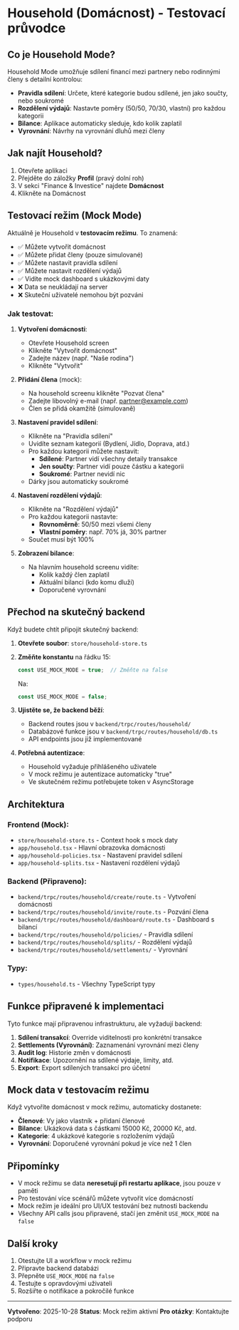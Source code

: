 # Household (Domácnost) - Testovací průvodce

## Co je Household Mode?

Household Mode umožňuje sdílení financí mezi partnery nebo rodinnými členy s detailní kontrolou:
- **Pravidla sdílení**: Určete, které kategorie budou sdílené, jen jako součty, nebo soukromé
- **Rozdělení výdajů**: Nastavte poměry (50/50, 70/30, vlastní) pro každou kategorii
- **Bilance**: Aplikace automaticky sleduje, kdo kolik zaplatil
- **Vyrovnání**: Návrhy na vyrovnání dluhů mezi členy

## Jak najít Household?

1. Otevřete aplikaci
2. Přejděte do záložky **Profil** (pravý dolní roh)
3. V sekci "Finance & Investice" najdete **Domácnost**
4. Klikněte na Domácnost

## Testovací režim (Mock Mode)

Aktuálně je Household v **testovacím režimu**. To znamená:
- ✅ Můžete vytvořit domácnost
- ✅ Můžete přidat členy (pouze simulované)
- ✅ Můžete nastavit pravidla sdílení
- ✅ Můžete nastavit rozdělení výdajů
- ✅ Vidíte mock dashboard s ukázkovými daty
- ❌ Data se neukládají na server
- ❌ Skuteční uživatelé nemohou být pozváni

### Jak testovat:

1. **Vytvoření domácnosti**:
   - Otevřete Household screen
   - Klikněte "Vytvořit domácnost"
   - Zadejte název (např. "Naše rodina")
   - Klikněte "Vytvořit"

2. **Přidání člena** (mock):
   - Na household screenu klikněte "Pozvat člena"
   - Zadejte libovolný e-mail (např. partner@example.com)
   - Člen se přidá okamžitě (simulovaně)

3. **Nastavení pravidel sdílení**:
   - Klikněte na "Pravidla sdílení"
   - Uvidíte seznam kategorií (Bydlení, Jídlo, Doprava, atd.)
   - Pro každou kategorii můžete nastavit:
     - **Sdílené**: Partner vidí všechny detaily transakce
     - **Jen součty**: Partner vidí pouze částku a kategorii
     - **Soukromé**: Partner nevidí nic
   - Dárky jsou automaticky soukromé

4. **Nastavení rozdělení výdajů**:
   - Klikněte na "Rozdělení výdajů"
   - Pro každou kategorii nastavte:
     - **Rovnoměrně**: 50/50 mezi všemi členy
     - **Vlastní poměry**: např. 70% já, 30% partner
   - Součet musí být 100%

5. **Zobrazení bilance**:
   - Na hlavním household screenu vidíte:
     - Kolik každý člen zaplatil
     - Aktuální bilanci (kdo komu dluží)
     - Doporučené vyrovnání

## Přechod na skutečný backend

Když budete chtít připojit skutečný backend:

1. **Otevřete soubor**: `store/household-store.ts`

2. **Změňte konstantu** na řádku 15:
   ```typescript
   const USE_MOCK_MODE = true;  // Změňte na false
   ```
   Na:
   ```typescript
   const USE_MOCK_MODE = false;
   ```

3. **Ujistěte se, že backend běží**:
   - Backend routes jsou v `backend/trpc/routes/household/`
   - Databázové funkce jsou v `backend/trpc/routes/household/db.ts`
   - API endpoints jsou již implementované

4. **Potřebná autentizace**:
   - Household vyžaduje přihlášeného uživatele
   - V mock režimu je autentizace automaticky "true"
   - Ve skutečném režimu potřebujete token v AsyncStorage

## Architektura

### Frontend (Mock):
- `store/household-store.ts` - Context hook s mock daty
- `app/household.tsx` - Hlavní obrazovka domácnosti
- `app/household-policies.tsx` - Nastavení pravidel sdílení
- `app/household-splits.tsx` - Nastavení rozdělení výdajů

### Backend (Připraveno):
- `backend/trpc/routes/household/create/route.ts` - Vytvoření domácnosti
- `backend/trpc/routes/household/invite/route.ts` - Pozvání člena
- `backend/trpc/routes/household/dashboard/route.ts` - Dashboard s bilancí
- `backend/trpc/routes/household/policies/` - Pravidla sdílení
- `backend/trpc/routes/household/splits/` - Rozdělení výdajů
- `backend/trpc/routes/household/settlements/` - Vyrovnání

### Typy:
- `types/household.ts` - Všechny TypeScript typy

## Funkce připravené k implementaci

Tyto funkce mají připravenou infrastrukturu, ale vyžadují backend:

1. **Sdílení transakcí**: Override viditelnosti pro konkrétní transakce
2. **Settlements (Vyrovnání)**: Zaznamenání vyrovnání mezi členy
3. **Audit log**: Historie změn v domácnosti
4. **Notifikace**: Upozornění na sdílené výdaje, limity, atd.
5. **Export**: Export sdílených transakcí pro účetní

## Mock data v testovacím režimu

Když vytvoříte domácnost v mock režimu, automaticky dostanete:

- **Členové**: Vy jako vlastník + přidaní členové
- **Bilance**: Ukázková data s částkami 15000 Kč, 20000 Kč, atd.
- **Kategorie**: 4 ukázkové kategorie s rozložením výdajů
- **Vyrovnání**: Doporučené vyrovnání pokud je více než 1 člen

## Připomínky

- V mock režimu se data **neresetují při restartu aplikace**, jsou pouze v paměti
- Pro testování více scénářů můžete vytvořit více domácností
- Mock režim je ideální pro UI/UX testování bez nutnosti backendu
- Všechny API calls jsou připravené, stačí jen změnit `USE_MOCK_MODE` na `false`

## Další kroky

1. Otestujte UI a workflow v mock režimu
2. Připravte backend databázi
3. Přepněte `USE_MOCK_MODE` na `false`
4. Testujte s opravdovými uživateli
5. Rozšiřte o notifikace a pokročilé funkce

---

**Vytvořeno**: 2025-10-28
**Status**: Mock režim aktivní
**Pro otázky**: Kontaktujte podporu
